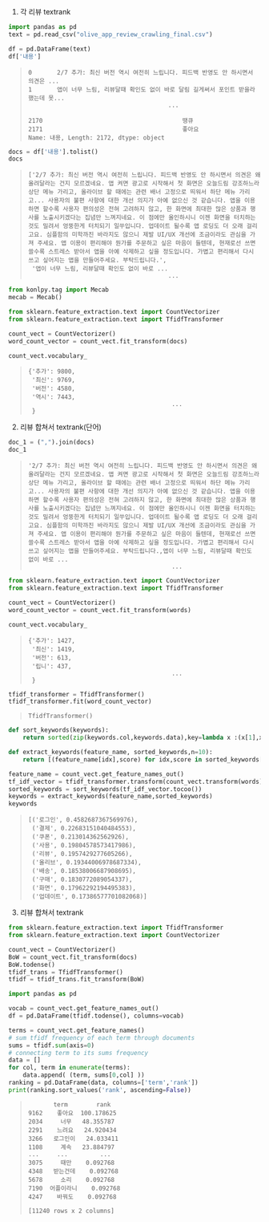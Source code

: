 1. 각 리뷰 textrank



```python
import pandas as pd
text = pd.read_csv("olive_app_review_crawling_final.csv")
```



```python
df = pd.DataFrame(text)
df['내용']
```

> ```
> 0       2/7 추가: 최신 버전 역시 여전히 느립니다. 피드백 반영도 안 하시면서 의견은 ...
> 1       앱이 너무 느림, 리뷰달때 확인도 없이 바로 달림 길게써서 포인트 받을라 했는데 못...
>                                        ...                        
> 
> 2170                                       땡큐
> 2171                                       좋아요
> Name: 내용, Length: 2172, dtype: object
> ```



```python
docs = df['내용'].tolist()
docs
```

> ```
> ['2/7 추가: 최신 버전 역시 여전히 느립니다. 피드백 반영도 안 하시면서 의견은 왜 올려달라는 건지 모르겠네요. 앱 켜면 광고로 시작해서 첫 화면은 오늘드림 강조하느라 상단 메뉴 가리고, 올라이브 할 때에는 관련 배너 고정으로 띄워서 하단 메뉴 가리고... 사용자의 불편 사항에 대한 개선 의지가 아예 없으신 것 같습니다. 앱을 이용하면 할수록 사용자 편의성은 전혀 고려하지 않고, 한 화면에 최대한 많은 상품과 행사를 노출시키겠다는 집념만 느껴지네요. 이 점에만 올인하시니 이젠 화면을 터치하는 것도 밀려서 엉뚱한게 터치되기 일쑤입니다. 업데이트 될수록 앱 로딩도 더 오래 걸리고요. 심플함의 미학까진 바라지도 않으니 제발 UI/UX 개선에 조금이라도 관심을 가져 주세요. 앱 이용이 편리해야 뭔가를 주문하고 싶은 마음이 들텐데, 현재로선 쓰면 쓸수록 스트레스 받아서 앱을 아예 삭제하고 싶을 정도입니다. 가볍고 편리해서 다시 쓰고 싶어지는 앱을 만들어주세요. 부탁드립니다.',
>  '앱이 너무 느림, 리뷰달때 확인도 없이 바로 ...
>                                        ...                        
> ```



```python
from konlpy.tag import Mecab
mecab = Mecab()
```



```python
from sklearn.feature_extraction.text import CountVectorizer
from sklearn.feature_extraction.text import TfidfTransformer

count_vect = CountVectorizer()
word_count_vector = count_vect.fit_transform(docs)
```



```python
count_vect.vocabulary_
```

> ```
> {'추가': 9800,
>  '최신': 9769,
>  '버전': 4580,
>  '역시': 7443,
>                                         ...                        
>  }
> ```



2. 리뷰 합쳐서 textrank(단어)



```python
doc_1 = (",").join(docs)
doc_1
```

> ```
> '2/7 추가: 최신 버전 역시 여전히 느립니다. 피드백 반영도 안 하시면서 의견은 왜 올려달라는 건지 모르겠네요. 앱 켜면 광고로 시작해서 첫 화면은 오늘드림 강조하느라 상단 메뉴 가리고, 올라이브 할 때에는 관련 배너 고정으로 띄워서 하단 메뉴 가리고... 사용자의 불편 사항에 대한 개선 의지가 아예 없으신 것 같습니다. 앱을 이용하면 할수록 사용자 편의성은 전혀 고려하지 않고, 한 화면에 최대한 많은 상품과 행사를 노출시키겠다는 집념만 느껴지네요. 이 점에만 올인하시니 이젠 화면을 터치하는 것도 밀려서 엉뚱한게 터치되기 일쑤입니다. 업데이트 될수록 앱 로딩도 더 오래 걸리고요. 심플함의 미학까진 바라지도 않으니 제발 UI/UX 개선에 조금이라도 관심을 가져 주세요. 앱 이용이 편리해야 뭔가를 주문하고 싶은 마음이 들텐데, 현재로선 쓰면 쓸수록 스트레스 받아서 앱을 아예 삭제하고 싶을 정도입니다. 가볍고 편리해서 다시 쓰고 싶어지는 앱을 만들어주세요. 부탁드립니다.,앱이 너무 느림, 리뷰달때 확인도 없이 바로 ...
>                                         ...                        
> ```



```python
from sklearn.feature_extraction.text import CountVectorizer
from sklearn.feature_extraction.text import TfidfTransformer

count_vect = CountVectorizer()
word_count_vector = count_vect.fit_transform(words)
```



```python
count_vect.vocabulary_
```

> ```
> {'추가': 1427,
>  '최신': 1419,
>  '버전': 613,
>  '립니': 437,
>                                         ...                        
>  }
> ```



```python
tfidf_transformer = TfidfTransformer()
tfidf_transformer.fit(word_count_vector)
```

> ```
> TfidfTransformer()
> ```



```python
def sort_keywords(keywords):
    return sorted(zip(keywords.col,keywords.data),key=lambda x :(x[1],x[0]), reverse=True)

def extract_keywords(feature_name, sorted_keywords,n=10):
    return [(feature_name[idx],score) for idx,score in sorted_keywords[:n]]
```



```python
feature_name = count_vect.get_feature_names_out()
tf_idf_vector = tfidf_transformer.transform(count_vect.transform(words))
sorted_keywords = sort_keywords(tf_idf_vector.tocoo())
keywords = extract_keywords(feature_name,sorted_keywords)
keywords
```

> ```
> [('로그인', 0.4582687367569976),
>  ('결제', 0.22683151040484553),
>  ('쿠폰', 0.213014362562926),
>  ('사용', 0.19804578573417986),
>  ('리뷰', 0.1957429277605266),
>  ('올리브', 0.19344006978687334),
>  ('배송', 0.18538006687908695),
>  ('구매', 0.1830772089054337),
>  ('화면', 0.17962292194495383),
>  ('업데이트', 0.17386577701082068)]
> ```



3. 리뷰 합쳐서 textrank



```python
from sklearn.feature_extraction.text import TfidfTransformer
from sklearn.feature_extraction.text import CountVectorizer

count_vect = CountVectorizer()
BoW = count_vect.fit_transform(docs)
BoW.todense()
tfidf_trans = TfidfTransformer()
tfidf = tfidf_trans.fit_transform(BoW)
```



```python
import pandas as pd

vocab = count_vect.get_feature_names_out()
df = pd.DataFrame(tfidf.todense(), columns=vocab)
```



```python
terms = count_vect.get_feature_names()
# sum tfidf frequency of each term through documents
sums = tfidf.sum(axis=0)
# connecting term to its sums frequency
data = []
for col, term in enumerate(terms):
    data.append( (term, sums[0,col] ))
ranking = pd.DataFrame(data, columns=['term','rank'])
print(ranking.sort_values('rank', ascending=False))
```

> ```
>        term        rank
> 9162    좋아요  100.178625
> 2034     너무   48.355787
> 2291    느려요   24.920434
> 3266   로그인이   24.033411
> 1108     계속   23.884797
> ...     ...         ...
> 3075     때만    0.092768
> 4348   받는건데    0.092768
> 5678     소리    0.092768
> 7190  어플이라니    0.092768
> 4247    바꿔도    0.092768
> 
> [11240 rows x 2 columns]
> ```


